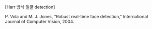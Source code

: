 [Harr 방식 얼굴 detection]

P. Vola and M. J. Jones, “Robust real-time face detection,” International Journal of Computer Vision, 2004.
